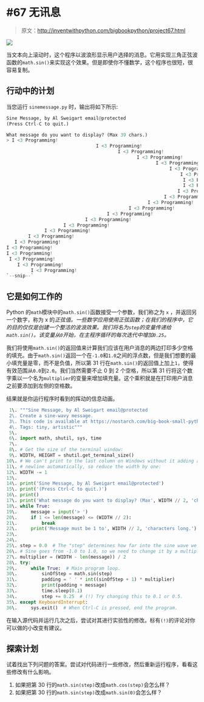 # #67 无讯息

> 原文：<http://inventwithpython.com/bigbookpython/project67.html>

![](img/9d995d63aaead72cad01120081eb8f75.png)

当文本向上滚动时，这个程序以波浪形显示用户选择的消息。它用实现三角正弦波函数的`math.sin()`来实现这个效果。但是即使你不懂数学，这个程序也很短，很容易复制。

## 行动中的计划

当您运行 `sinemessage.py` 时，输出将如下所示:

```py
Sine Message, by Al Sweigart email@protected
(Press Ctrl-C to quit.)

What message do you want to display? (Max 39 chars.)
> I <3 Programming!
                                 I <3 Programming!
                                         I <3 Programming!
                                                I <3 Programming!
                                                       I <3 Programming!
                                                            I <3 Programming!
                                                                I <3 Programming!
                                                                 I <3 Programming!
                                                                 I <3 Programming!
                                                               I <3 Programming!
                                                          I <3 Programming!
                                                    I <3 Programming!
                                             I <3 Programming!
                                     I <3 Programming!
                             I <3 Programming!
                     I <3 Programming!
              I <3 Programming!
        I <3 Programming!
   I <3 Programming!
I <3 Programming!
I <3 Programming!
 I <3 Programming!
    I <3 Programming!
         I <3 Programming!
`--snip--`
```

## 它是如何工作的

Python 的`math`模块中的`math.sin()`函数接受一个参数，我们称之为 `x` ，并返回另一个数字，称为 x 的*正弦值。一些数学应用使用正弦函数；在我们的程序中，它的目的仅仅是创建一个整洁的波浪效果。我们将名为`step`的变量传递给`math.sin()`。该变量从`0`开始，在主程序循环的每次迭代中增加`0.25`。*

我们将使用`math.sin()`的返回值来计算我们应该在用户消息的两边打印多少空格的填充。由于`math.sin()`返回一个在`-1.0`和`1.0`之间的浮点数，但是我们想要的最小填充量是零，而不是负值，所以第 31 行在`math.sin()`的返回值上加上`1`，使得有效范围从`0.0`到`2.0`。我们当然需要不止 0 到 2 个空格，所以第 31 行将这个数字乘以一个名为`multiplier`的变量来增加填充量。这个乘积就是在打印用户消息之前要添加到左侧的空格数。

结果就是你运行程序时看到的挥动的信息动画。

```py
 1\. """Sine Message, by Al Sweigart email@protected
 2\. Create a sine-wavy message.
 3\. This code is available at https://nostarch.com/big-book-small-python-programming
 4\. Tags: tiny, artistic"""
 5\. 
 6\. import math, shutil, sys, time
 7\. 
 8\. # Get the size of the terminal window:
 9\. WIDTH, HEIGHT = shutil.get_terminal_size()
10\. # We can't print to the last column on Windows without it adding a
11\. # newline automatically, so reduce the width by one:
12\. WIDTH -= 1
13\. 
14\. print('Sine Message, by Al Sweigart email@protected')
15\. print('(Press Ctrl-C to quit.)')
16\. print()
17\. print('What message do you want to display? (Max', WIDTH // 2, 'chars.)')
18\. while True:
19\.     message = input('> ')
20\.     if 1 <= len(message) <= (WIDTH // 2):
21\.         break
22\.     print('Message must be 1 to', WIDTH // 2, 'characters long.')
23\. 
24\. 
25\. step = 0.0  # The "step" determines how far into the sine wave we are.
26\. # Sine goes from -1.0 to 1.0, so we need to change it by a multiplier:
27\. multiplier = (WIDTH - len(message)) / 2
28\. try:
29\.     while True:  # Main program loop.
30\.         sinOfStep = math.sin(step)
31\.         padding = ' ' * int((sinOfStep + 1) * multiplier)
32\.         print(padding + message)
33\.         time.sleep(0.1)
34\.         step += 0.25  # (!) Try changing this to 0.1 or 0.5.
35\. except KeyboardInterrupt:
36\.     sys.exit()  # When Ctrl-C is pressed, end the program. 
```

在输入源代码并运行几次之后，尝试对其进行实验性的修改。标有`(!)`的评论对你可以做的小改变有建议。

## 探索计划

试着找出下列问题的答案。尝试对代码进行一些修改，然后重新运行程序，看看这些修改有什么影响。

1.  如果把第 30 行的`math.sin(step)`改成`math.cos(step)`会怎么样？
2.  如果把第 30 行的`math.sin(step)`改成`math.sin(0)`会怎么样？